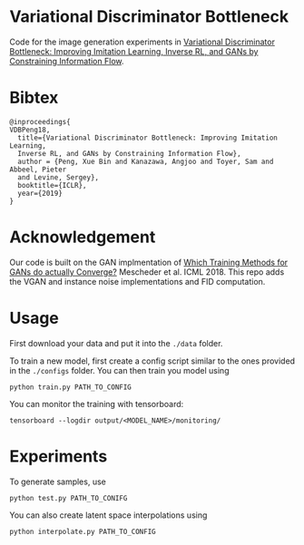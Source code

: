 # Variational Discriminator Bottleneck
Code for the image generation experiments in [Variational Discriminator Bottleneck: Improving Imitation Learning, Inverse RL, and GANs by Constraining Information Flow](https://xbpeng.github.io/projects/VDB/index.html).

# Bibtex
```
@inproceedings{
VDBPeng18,
  title={Variational Discriminator Bottleneck: Improving Imitation Learning,
  Inverse RL, and GANs by Constraining Information Flow},
  author = {Peng, Xue Bin and Kanazawa, Angjoo and Toyer, Sam and Abbeel, Pieter
  and Levine, Sergey},
  booktitle={ICLR},
  year={2019}
}
```


# Acknowledgement
Our code is built on the GAN implmentation of
[Which Training Methods for GANs do actually Converge?](https://avg.is.tuebingen.mpg.de/publications/meschedericml2018)
Mescheder et al. ICML 2018.
This repo adds the VGAN and instance noise implementations and FID computation.


# Usage
First download your data and put it into the `./data` folder.

To train a new model, first create a config script similar to the ones provided in the `./configs` folder.  You can then train you model using
```
python train.py PATH_TO_CONFIG
```

You can monitor the training with tensorboard:
```
tensorboard --logdir output/<MODEL_NAME>/monitoring/
```

# Experiments

To generate samples, use
```
python test.py PATH_TO_CONIFG
```

You can also create latent space interpolations using
```
python interpolate.py PATH_TO_CONFIG
```




